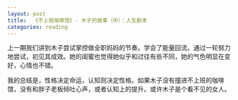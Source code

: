 ```yaml
---
layout: post
title:  《不上班咖啡馆》- 木子的故事（中）：人生剧本
categories: reading
---
```


上一期我们讲到木子尝试掌控做全职妈妈的节奏。学会了能量回流。通过一轮努力地尝试，初见其成效。她的闺蜜也觉得她似乎和过往有些不同，她的气色明显在变好，心情也不错。

我的总结是，性格决定命运，认知则决定性格。如果木子没有撞进不上班的咖啡馆，没有和胖子老板倾吐心声，或者认知上的提升。或许木子是个看不见的女人。
<!--stackedit_data:
eyJoaXN0b3J5IjpbLTcxNDIyMzU1MiwxNTk3NTAzMTldfQ==
-->